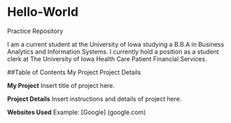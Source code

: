 # Hello-World
Practice Repository

I am a current student at the University of Iowa studying a B.B.A in Business Analytics and Information Systems. I currently hold a position as a student clerk at The University of Iowa Health Care Patient Financial Services.


##Table of Contents
My Project
Project Details

**My Project**
Insert title of project here.


**Project Details**
Insert instructions and details of project here.


**Websites Used**
Example: [Google] (google.com)
